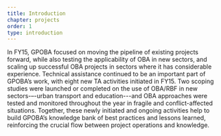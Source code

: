 ```yaml
---
title: Introduction
chapter: projects
order: 1
type: introduction
---
```


In FY15, GPOBA focused on moving the pipeline of existing projects forward, while also testing the applicability of OBA in new sectors, and scaling up successful OBA projects in sectors where it has considerable experience. Technical assistance continued to be an important part of GPOBA’s work, with eight new TA activities initiated in FY15. Two scoping studies were launched or completed on the use of OBA/RBF
in new sectors-–-urban transport and education<!-- (see Box 3)-->---and OBA approaches were tested and monitored throughout the year in fragile and conflict-affected situations. Together, these newly initiated and ongoing activities help to build GPOBA’s knowledge bank of best practices and lessons learned, reinforcing the crucial flow between project operations and knowledge.
